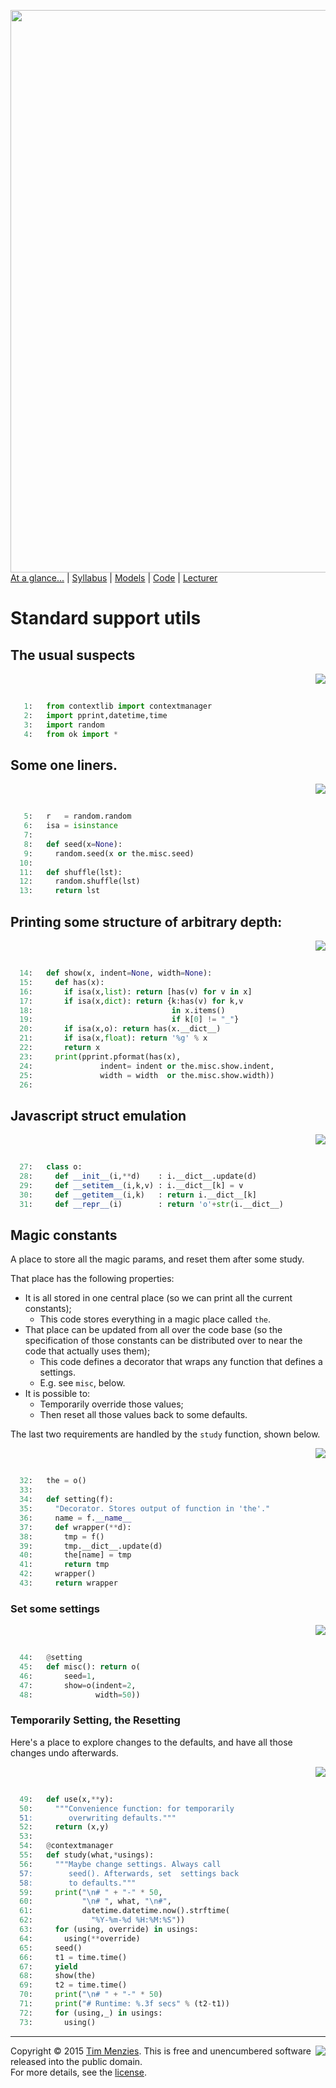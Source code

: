 [<img width=900 src="https://raw.githubusercontent.com/txt/mase/master/img/banner1.png">](https://github.com/txt/mase/blob/master/README.md)   
[At a glance...](https://github.com/txt/mase/blob/master/OVERVIEW.md) |
[Syllabus](https://github.com/txt/mase/blob/master/SYLLABUS.md) |
[Models](https://github.com/txt/mase/blob/master/MODELS.md) |
[Code](https://github.com/txt/mase/tree/master/src) |
[Lecturer](http://menzies.us) 



# Standard support utils

## The usual suspects

<a href="gadgets0.py#L12-L15"><img align=right src="http://www.hungarianreference.com/i/arrow_out.gif"></a><br clear=all>
```python

   1:   from contextlib import contextmanager
   2:   import pprint,datetime,time
   3:   import random
   4:   from ok import *
```

## Some one liners.

<a href="gadgets0.py#L21-L29"><img align=right src="http://www.hungarianreference.com/i/arrow_out.gif"></a><br clear=all>
```python

   5:   r   = random.random
   6:   isa = isinstance
   7:   
   8:   def seed(x=None):
   9:     random.seed(x or the.misc.seed)
  10:   
  11:   def shuffle(lst):
  12:     random.shuffle(lst)
  13:     return lst
```

## Printing some structure of arbitrary depth:

<a href="gadgets0.py#L35-L47"><img align=right src="http://www.hungarianreference.com/i/arrow_out.gif"></a><br clear=all>
```python

  14:   def show(x, indent=None, width=None):
  15:     def has(x):
  16:       if isa(x,list): return [has(v) for v in x]
  17:       if isa(x,dict): return {k:has(v) for k,v
  18:                               in x.items()
  19:                               if k[0] != "_"}
  20:       if isa(x,o): return has(x.__dict__)
  21:       if isa(x,float): return '%g' % x
  22:       return x
  23:     print(pprint.pformat(has(x),
  24:               indent= indent or the.misc.show.indent,
  25:               width = width  or the.misc.show.width))
  26:   
```

## Javascript struct emulation

<a href="gadgets0.py#L53-L57"><img align=right src="http://www.hungarianreference.com/i/arrow_out.gif"></a><br clear=all>
```python

  27:   class o:
  28:     def __init__(i,**d)    : i.__dict__.update(d)
  29:     def __setitem__(i,k,v) : i.__dict__[k] = v
  30:     def __getitem__(i,k)   : return i.__dict__[k]
  31:     def __repr__(i)        : return 'o'+str(i.__dict__)
```

## Magic constants

A place to store all the magic params, and reset
them after some study.

That place has the following properties:

+ It is all stored in one central place (so we
  can print all the current constants);
  + This code stores everything in a magic place called `the`.
+ That place can be updated from all over the code base
  (so the specification of those constants can be
  distributed over to near the code that actually uses them);
  + This code defines a decorator that wraps any function
    that defines a settings.
  + E.g. see `misc`, below.
+ It is possible to:
   + Temporarily override those values;
   + Then reset all those values back to
     some defaults.

The last two requirements are handled by the `study`
function, shown below.

<a href="gadgets0.py#L85-L96"><img align=right src="http://www.hungarianreference.com/i/arrow_out.gif"></a><br clear=all>
```python

  32:   the = o()
  33:   
  34:   def setting(f):
  35:     "Decorator. Stores output of function in 'the'."
  36:     name = f.__name__
  37:     def wrapper(**d):
  38:       tmp = f()
  39:       tmp.__dict__.update(d)
  40:       the[name] = tmp
  41:       return tmp
  42:     wrapper()
  43:     return wrapper
```

### Set some settings

<a href="gadgets0.py#L102-L106"><img align=right src="http://www.hungarianreference.com/i/arrow_out.gif"></a><br clear=all>
```python

  44:   @setting
  45:   def misc(): return o(
  46:       seed=1,
  47:       show=o(indent=2,
  48:              width=50))
```

### Temporarily Setting, the Resetting

Here's a place to explore changes to the defaults, and have
all those changes undo afterwards.

<a href="gadgets0.py#L115-L139"><img align=right src="http://www.hungarianreference.com/i/arrow_out.gif"></a><br clear=all>
```python

  49:   def use(x,**y):
  50:     """Convenience function: for temporarily 
  51:        overwriting defaults."""
  52:     return (x,y)
  53:   
  54:   @contextmanager
  55:   def study(what,*usings):
  56:     """Maybe change settings. Always call 
  57:        seed(). Afterwards, set  settings back 
  58:        to defaults."""
  59:     print("\n# " + "-" * 50,
  60:           "\n# ", what, "\n#",
  61:           datetime.datetime.now().strftime(
  62:             "%Y-%m-%d %H:%M:%S"))
  63:     for (using, override) in usings:
  64:       using(**override)
  65:     seed()
  66:     t1 = time.time()
  67:     yield
  68:     show(the)
  69:     t2 = time.time()
  70:     print("\n# " + "-" * 50)
  71:     print("# Runtime: %.3f secs" % (t2-t1))
  72:     for (using,_) in usings:
  73:       using()
```


_________

<img align=right src="https://raw.githubusercontent.com/txt/mase/master/img/pd-icon.png">Copyright © 2015 [Tim Menzies](http://menzies.us).
This is free and unencumbered software released into the public domain.   
For more details, see the [license](https://github.com/txt/mase/blob/master/LICENSE.md).

